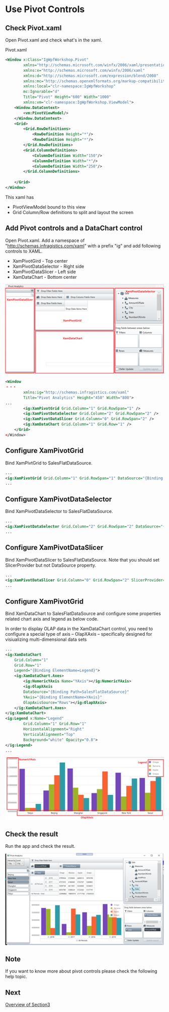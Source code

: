 # Use Pivot Controls

## Check Pivot.xaml

Open Pivot.xaml and check what's in the xaml.

Pivot.xaml

```xml
<Window x:Class="IgWpfWorkshop.Pivot"
        xmlns="http://schemas.microsoft.com/winfx/2006/xaml/presentation"
        xmlns:x="http://schemas.microsoft.com/winfx/2006/xaml"
        xmlns:d="http://schemas.microsoft.com/expression/blend/2008"
        xmlns:mc="http://schemas.openxmlformats.org/markup-compatibility/2006"
        xmlns:local="clr-namespace:IgWpfWorkshop"
        mc:Ignorable="d"
        Title="Pivot" Height="600" Width="1000"
        xmlns:vm="clr-namespace:IgWpfWorkshop.ViewModel">
    <Window.DataContext>
        <vm:PivotViewModel/>
    </Window.DataContext>
    <Grid>
        <Grid.RowDefinitions>
            <RowDefinition Height="*"/>
            <RowDefinition Height="*"/>
        </Grid.RowDefinitions>
        <Grid.ColumnDefinitions>
            <ColumnDefinition Width="150"/>
            <ColumnDefinition Width="*"/>
            <ColumnDefinition Width="250"/>
        </Grid.ColumnDefinitions>
        
    </Grid>
</Window>

```

This xaml has
 - PivotViewModel bound to this view
 - Grid Column/Row definitions to split and layout the screen

## Add Pivot controls and a DataChart control

Open Pivot.xaml. Add a namespace of "http://schemas.infragistics.com/xaml" with a prefix "ig" and add following controls to XAML.

 - XamPivotGird - Top center
 - XamPivotDataSelector - Right side
 - XamPivotDataSlicer - Left side
 - XamDataChart - Bottom center

![](../assets/02-02-02.png)

```xml
<Window 
・・・
        xmlns:ig="http://schemas.infragistics.com/xaml"
        Title="Pivot Analytics" Height="450" Width="800">
...
        <ig:XamPivotGrid Grid.Column="1" Grid.RowSpan="1" />
        <ig:XamPivotDataSelector Grid.Column="2" Grid.RowSpan="2" />
        <ig:XamPivotDataSlicer Grid.Column="0" Grid.RowSpan="2" />
        <ig:XamDataChart Grid.Column="1" Grid.Row="1" />
    </Grid>
</Window>
```

## Configure XamPivotGrid

Bind XamPivtGrid to SalesFlatDataSource.

```xml
...
<ig:XamPivotGrid Grid.Column="1" Grid.RowSpan="1" DataSource="{Binding Path=SalesFlatDataSource}" />
...
```

## Configure XamPivotDataSelector

Bind XamPivotDataSelector to SalesFlatDataSource.

```xml
...
<ig:XamPivotDataSelector Grid.Column="2" Grid.RowSpan="2" DataSource="{Binding Path=SalesFlatDataSource}" />
...
```

## Configure XamPivotDataSlicer

Bind XamPivotDataSlicer to SalesFlatDataSource. Note that you should set SlicerProvider but not DataSource property.

```xml
...
<ig:XamPivotDataSlicer Grid.Column="0" Grid.RowSpan="2" SlicerProvider="{Binding Path=SalesFlatDataSource}"/>
...
```

## Configure XamPivotGrid

Bind XamDataChart to SalesFlatDataSource and configure some properties related chart axis and legend as below code. 

In order to display OLAP data in the XamDataChart control, you need to configure a special type of axis – OlapXAxis – specifically designed for visiualizing multi-dimensional data sets

```xml
...
<ig:XamDataChart 
    Grid.Column="1" 
    Grid.Row="1" 
    Legend="{Binding ElementName=Legend}">
    <ig:XamDataChart.Axes>
        <ig:NumericYAxis Name="YAxis"></ig:NumericYAxis>
        <ig:OlapXAxis 
        DataSource="{Binding Path=SalesFlatDataSource}" 
        YAxis="{Binding ElementName=YAxis}" 
        OlapAxisSource="Rows"></ig:OlapXAxis>
    </ig:XamDataChart.Axes>
</ig:XamDataChart>
<ig:Legend x:Name="Legend"
        Grid.Column="1" Grid.Row="1"
        HorizontalAlignment="Right"
        VerticalAlignment="Top"
        Background="white" Opacity="0.8">
</ig:Legend>
...
```

![](../assets/02-02-03.png)

## Check the result

Run the app and check the result.

![](../assets/02-02-04.png)

## Note
If you want to know more about pivot controls please check the following help topic.

## Next
[Overview of Section3](../03-Create-Self-BI-UI-with-Pivot-controls/03-00-Overview-of-Section3.md)
